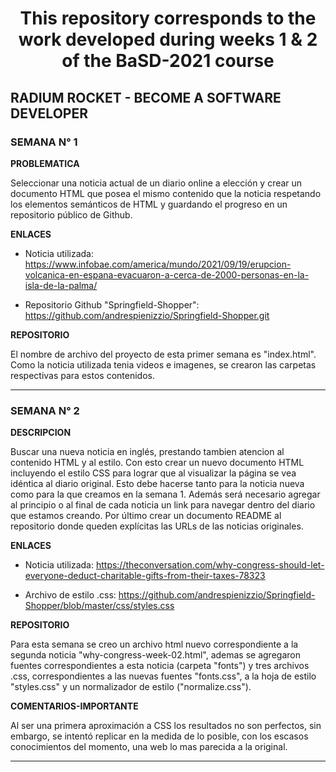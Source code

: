 <h1 align="center">This repository corresponds to the work developed during weeks 1 & 2 of the BaSD-2021 course</h1>

## RADIUM ROCKET - BECOME A SOFTWARE DEVELOPER

### SEMANA N° 1

**PROBLEMATICA**

Seleccionar una noticia actual de un diario online a elección y crear un documento HTML que 
posea el mismo contenido que la noticia respetando los elementos semánticos de HTML y guardando 
el progreso en un repositorio público de Github. 

**ENLACES**

* Noticia utilizada: 
https://www.infobae.com/america/mundo/2021/09/19/erupcion-volcanica-en-espana-evacuaron-a-cerca-de-2000-personas-en-la-isla-de-la-palma/

* Repositorio Github "Springfield-Shopper": 
https://github.com/andrespienizzio/Springfield-Shopper.git

**REPOSITORIO**

El nombre de archivo del proyecto de esta primer semana es "index.html". Como la noticia 
utilizada tenia videos e imagenes, se crearon las carpetas respectivas para estos contenidos.

---

### SEMANA N° 2

**DESCRIPCION**

Buscar una nueva noticia en inglés, prestando tambien atencion al contenido HTML y al estilo. 
Con esto crear un nuevo documento HTML  incluyendo el estilo CSS para lograr que al visualizar 
la página se vea idéntica al diario original. Esto debe hacerse tanto para la noticia nueva como 
para la que creamos en la semana 1. Además será necesario agregar al principio o al final de cada
noticia un link para navegar dentro del diario que estamos creando. Por último crear un documento 
README al repositorio donde queden explícitas las URLs de las noticias originales.

**ENLACES**

* Noticia utilizada: 
https://theconversation.com/why-congress-should-let-everyone-deduct-charitable-gifts-from-their-taxes-78323

* Archivo de estilo .css: https://github.com/andrespienizzio/Springfield-Shopper/blob/master/css/styles.css

**REPOSITORIO**

Para esta semana se creo un archivo html nuevo correspondiente a la segunda noticia "why-congress-week-02.html",
ademas se agregaron fuentes correspondientes a esta noticia (carpeta "fonts") y tres archivos .css, correspondientes
a las nuevas fuentes "fonts.css", a la hoja de estilo "styles.css" y un normalizador de estilo ("normalize.css").

**COMENTARIOS-IMPORTANTE**

Al ser una primera aproximación a CSS los resultados no son perfectos, sin embargo, se intentó replicar
en la medida de lo posible, con los escasos conocimientos del momento, una web lo mas parecida a la original.

---
